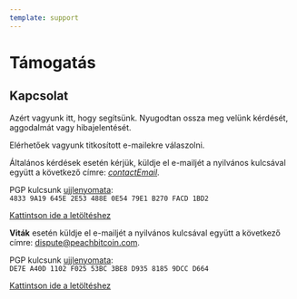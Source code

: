 ```yaml
---
template: support
---
```


<!--[intro]-->

# Támogatás

<!--[contact]-->

## Kapcsolat

Azért vagyunk itt, hogy segítsünk. Nyugodtan ossza meg velünk kérdését, aggodalmát vagy hibajelentését.

Elérhetőek vagyunk titkosított e-mailekre válaszolni.

Általános kérdések esetén kérjük, küldje el e-mailjét a nyilvános kulcsával együtt a következő címre: [$contactEmail$](mailto:$contactEmail$).

PGP kulcsunk [ujjlenyomata](https://keys.openpgp.org/search?q=48339A19645E2E53488E0E5479E1B270FACD1BD2):<br>
`4833 9A19 645E 2E53 488E 0E54 79E1 B270 FACD 1BD2`

[Kattintson ide a letöltéshez](https://keys.openpgp.org/vks/v1/by-fingerprint/48339A19645E2E53488E0E5479E1B270FACD1BD2)

**Viták** esetén küldje el e-mailjét a nyilvános kulcsával együtt a következő címre: [dispute@peachbitcoin.com](mailto:dispute@peachbitcoin.com).

PGP kulcsunk [ujjlenyomata](https://keys.openpgp.org/search?q=DE7EA40D1102F02553BC3BE8D93581859DCCD664):<br>
`DE7E A40D 1102 F025 53BC 3BE8 D935 8185 9DCC D664`

[Kattintson ide a letöltéshez](https://keys.openpgp.org/vks/v1/by-fingerprint/DE7EA40D1102F02553BC3BE8D93581859DCCD664)
